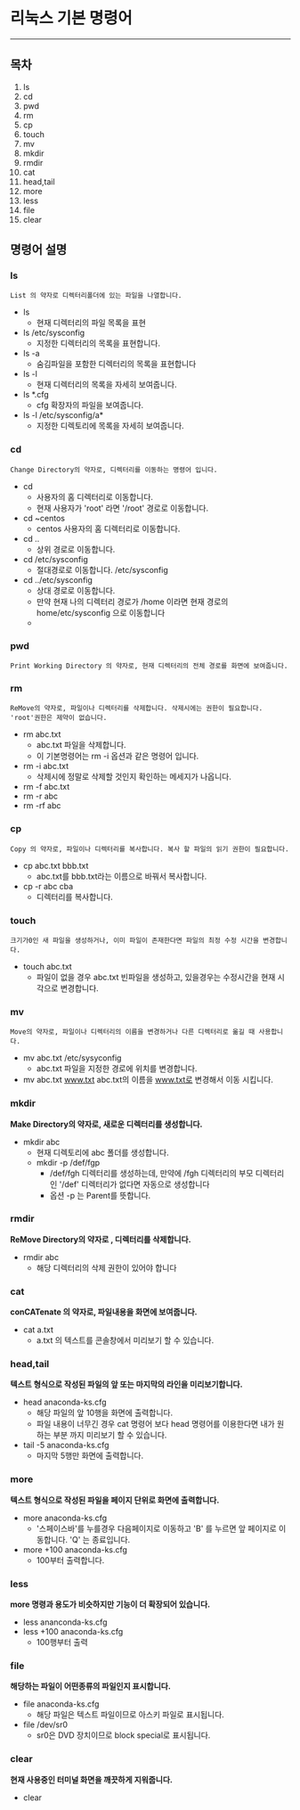 # 리눅스 기본 명령어
---

## 목차

1. ls
2. cd
3. pwd
4. rm
5. cp
6. touch
7. mv
8. mkdir
9. rmdir
10. cat
11. head,tail
12. more
13. less
14. file
15. clear


## 명령어 설명
### ls
    List 의 약자로 디렉터리폴더에 있는 파일을 나열합니다.

- ls
  - 현재 디렉터리의 파일 목록을 표현
- ls /etc/sysconfig
  - 지정한 디렉터리의 목록을 표현합니다.
- ls -a
  - 숨김파일을 포함한 디렉터리의 목록을 표현합니다
- ls -l
  - 현재 디렉터리의 목록을 자세히 보여줍니다.
- ls *.cfg
  - cfg 확장자의 파일을 보여줍니다.
- ls -l /etc/sysconfig/a*
  - 지정한 디렉토리에 목록을 자세히 보여줍니다.

### cd
    Change Directory의 약자로, 디렉터리를 이동하는 명령어 입니다.
    
- cd
  - 사용자의 홈 디렉터리로 이동합니다. 
  - 현재 사용자가 'root' 라면 '/root' 경로로 이동합니다.
- cd ~centos
  - centos 사용자의 홈 디렉터리로 이동합니다.
- cd .. 
  - 상위 경로로 이동합니다.
- cd /etc/sysconfig
  - 절대경로로 이동합니다. /etc/sysconfig
- cd ../etc/sysconfig
  - 상대 경로로 이동합니다.
  - 만약 현재 나의 디렉터리 경로가 /home 이라면 현재 경로의 home/etc/sysconfig 으로 이동합니다
  - 
### pwd
    Print Working Directory 의 약자로, 현재 디렉터리의 전체 경로를 화면에 보여줍니다.

### rm
    ReMove의 약자로, 파일이나 디렉터리를 삭제합니다. 삭제시에는 권한이 필요합니다. 'root'권한은 제약이 없습니다.

- rm abc.txt
  - abc.txt 파일을 삭제합니다.
  - 이 기본명령어는 rm -i 옵션과 같은 명령어 입니다.
- rm -i abc.txt
  - 삭제시에 정말로 삭제할 것인지 확인하는 메세지가 나옵니다.
- rm -f abc.txt
- rm -r abc
- rm -rf abc

### cp
    Copy 의 약자로, 파일이나 디렉터리를 복사합니다. 복사 할 파일의 읽기 권한이 필요합니다.

- cp abc.txt bbb.txt 
  - abc.txt를 bbb.txt라는 이름으로 바꿔서 복사합니다.
- cp -r abc cba
  - 디렉터리를 복사합니다.


### touch
    크기가0인 새 파일을 생성하거나, 이미 파일이 존재한다면 파일의 최정 수정 시간을 변경합니다.

- touch abc.txt
  - 파일이 없을 경우 abc.txt 빈파일을 생성하고, 있을경우는 수정시간을 현재 시각으로 변경합니다.

### mv
    Move의 약자로, 파일이나 디렉터리의 이름을 변경하거나 다른 디렉터리로 옮길 때 사용합니다.
- mv abc.txt /etc/sysyconfig
  - abc.txt 파일을 지정한 경로에 위치를 변경합니다.  
- mv abc.txt www.txt abc.txt의 이름을 www.txt로 변경해서 이동 시킵니다.

### mkdir
**Make Directory의 약자로, 새로운 디렉터리를 생성합니다.**


- mkdir abc
  - 현재 디렉토리에 abc 폴더를 생성합니다.
  - mkdir -p /def/fgp 
    - /def/fgh 디렉터리를 생성하는데, 만약에 /fgh 디렉터리의 부모 디렉터리인 '/def' 디렉터리가 없다면 자동으로 생성합니다
    - 옵션 -p 는 Parent를 뜻합니다.


### rmdir
**ReMove Directory의 약자로 , 디렉터리를 삭제합니다.**
- rmdir abc
  - 해당 디렉터리의 삭제 권한이 있어야 합니다


### cat
**conCATenate 의 약자로, 파일내용을 화면에 보여줍니다.**

- cat a.txt
  - a.txt 의 텍스트를 콘솔창에서 미리보기 할 수 있습니다.

### head,tail
**텍스트 형식으로 작성된 파일의 앞 또는 마지막의 라인을 미리보기합니다.**
- head anaconda-ks.cfg
  - 해당 파일의 앞 10행을 화면에 출력합니다.
  - 파일 내용이 너무긴 경우 cat 명령어 보다 head 명령어를 이용한다면 내가 원하는 부분 까지 미리보기 할 수 있습니다.
- tail -5 anaconda-ks.cfg
  - 마지막 5행만 화면에 출력합니다.

### more
**텍스트 형식으로 작성된 파일을 페이지 단위로 화면에 출력합니다.**

- more anaconda-ks.cfg
  - '스페이스바'를 누를경우 다음페이지로 이동하고 'B' 를 누르면 앞 페이지로 이동합니다.  'Q' 는 종료입니다.
- more +100 anaconda-ks.cfg 
  - 100부터 출력합니다.
  
### less
**more 명령과 용도가 비슷하지만 기능이 더 확장되어 있습니다.**

- less ananconda-ks.cfg
- less +100 anaconda-ks.cfg
  - 100행부터 출력
  

### file
**해당하는 파일이 어떤종류의 파일인지 표시합니다.**
- file anaconda-ks.cfg
  - 해당 파일은 텍스트 파일이므로 아스키 파일로 표시됩니다.
- file /dev/sr0
  - sr0은 DVD 장치이므로 block special로 표시됩니다.

### clear
**현재 사용중인 터미널 화면을 깨끗하게 지워줍니다.**

- clear




